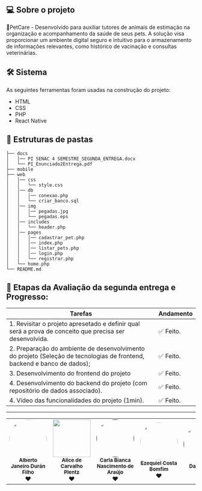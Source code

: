 <h1 align="center">
    <img alt="" title="Banner do projeto" src="./assets/senac-ead-logo.jpg"/>
</h1>

## 💻 Sobre o projeto

🐾PetCare - Desenvolvido para auxiliar tutores de animais de estimação na organização e acompanhamento da saúde de seus pets. A solução visa proporcionar um ambiente digital seguro e intuitivo para o armazenamento de informações relevantes, como histórico de vacinação e consultas veterinárias.

## 🛠 Sistema

As seguintes ferramentas foram usadas na construção do projeto:
- HTML
- CSS
- PHP
- React Native

## 📂 Estruturas de pastas

```
├── docs
│   │── PI SENAC 4 SEMESTRE_SEGUNDA_ENTREGA.docx
│   └── PI_Enunciado2Entrega.pdf
├── mobile  
├── web  
│   │── css
│   │   └── style.css
│   │── db
│   │   │── conexao.php
│   │   └── criar_banco.sql
│   │── img
│   │   │── pegadas.jpg
│   │   └── pegadas.eps
│   │── includes
│   │   └── header.php
│   │── pages
│   │   │── cadastrar_pet.php
│   │   │── index.php
│   │   │── listar_pets.php
│   │   │── login.php
│   │   └── registrar.php
│   └── home.php
└── README.md
```

## 🚧  Etapas da Avaliação da segunda entrega e Progresso:

<table>
  <thead>
    <tr>
      <th>Tarefas</th>
      <th>Andamento</th>      
    </tr>
  </thead>
 <tbody>
    <tr>
      <td>1. Revisitar o projeto apresetado e definir qual será a prova de conceito que precisa ser desenvolvida.</td>
      <td>✅ Feito.</td>
    </tr>  
    <tr>
      <td>2. Preparação do ambiente de desenvolvimento do projeto (Seleção de tecnologias de frontend, backend e banco de dados);</td>
      <td>✅ Feito.</td>
    </tr>
    <tr>
      <td>3. Desenvolvimento do frontend do projeto</td>
      <td>✅ Feito.</td>
    </tr>
    <tr>
      <td>4. Desenvolvimento do backend do projeto (com repositório de dados associado).</td>
      <td>✅ Feito.</td>
    </tr>
    <tr>
      <td>4. Vídeo das funcionalidades do projeto (1min).</td>
      <td>✅ Feito.</td>
    </tr>
   </tbody>
</table>

********

<table>
  <tr>
    <td align="center"><a href="https://www.linkedin.com/in/alberto-janeiro"><img style="border-radius: 50%;" src="https://avatars.githubusercontent.com/u/67593467?v=44" width="100px;" alt=""/><br /><sub><b>Alberto Janeiro Durán Filho</b></sub></a><br />❤️</td>
    <td align="center"><a href="https://www.linkedin.com/in/alice-plentz-0423471b5/"><img border-radius= "50%" src="https://avatars.githubusercontent.com/u/148882261?v=4" width="100px;" alt=""/><br /><sub><b>Alice de Carvalho Plentz</b></sub></a><br />❤️</td>
    <td align="center"><a href=""><img style="border-radius: 50%;" src="https://avatars.githubusercontent.com/u/189549889?v=4" width="100px;" alt=""/><br /><sub><b>Carla Bianca Nascimento de Araújo</b></sub></a><br />❤️</td>
    <td align="center"><a href="https://www.linkedin.com/in/ezequiel-bomfim-b59143151/"><img style="border-radius: 50%;" src="https://avatars.githubusercontent.com/u/44683597?v=4" width="100px;" alt=""/><br /><sub><b>Ezequiel Costa Bomfim</b></sub></a><br />❤️</td>
    <td align="center"><a href=""><img style="border-radius: 50%;" src="" width="100px;" alt=""/><br /><sub><b>Davi Vieira</b></sub></a><br />❤️</td>
  </tr>
</table>
